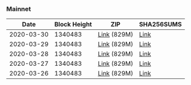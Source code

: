 ### Mainnet

|    Date    | Block Height | ZIP | SHA256SUMS |
| ---------- | ------------ | --- | ---------- |
| 2020-03-30 | 1340483 | [Link](https://s3-ap-southeast-2.amazonaws.com/ion-bootstrap/mainnet/2020-03-30/bootstrap.dat.zip) (829M) | [Link](https://s3-ap-southeast-2.amazonaws.com/ion-bootstrap/mainnet/2020-03-30/SHA256SUMS) |
| 2020-03-29 | 1340483 | [Link](https://s3-ap-southeast-2.amazonaws.com/ion-bootstrap/mainnet/2020-03-29/bootstrap.dat.zip) (829M) | [Link](https://s3-ap-southeast-2.amazonaws.com/ion-bootstrap/mainnet/2020-03-29/SHA256SUMS) |
| 2020-03-28 | 1340483 | [Link](https://s3-ap-southeast-2.amazonaws.com/ion-bootstrap/mainnet/2020-03-28/bootstrap.dat.zip) (829M) | [Link](https://s3-ap-southeast-2.amazonaws.com/ion-bootstrap/mainnet/2020-03-28/SHA256SUMS) |
| 2020-03-27 | 1340483 | [Link](https://s3-ap-southeast-2.amazonaws.com/ion-bootstrap/mainnet/2020-03-27/bootstrap.dat.zip) (829M) | [Link](https://s3-ap-southeast-2.amazonaws.com/ion-bootstrap/mainnet/2020-03-27/SHA256SUMS) |
| 2020-03-26 | 1340483 | [Link](https://s3-ap-southeast-2.amazonaws.com/ion-bootstrap/mainnet/2020-03-26/bootstrap.dat.zip) (829M) | [Link](https://s3-ap-southeast-2.amazonaws.com/ion-bootstrap/mainnet/2020-03-26/SHA256SUMS) |
